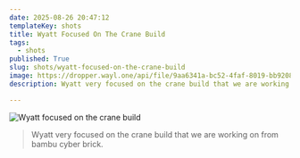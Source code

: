 ```yaml
---
date: 2025-08-26 20:47:12
templateKey: shots
title: Wyatt Focused On The Crane Build
tags:
  - shots
published: True
slug: shots/wyatt-focused-on-the-crane-build
image: https://dropper.wayl.one/api/file/9aa6341a-bc52-4faf-8019-bb92080c6033.png
description: Wyatt very focused on the crane build that we are working on from bambu cyber brick.

---
```


![Wyatt focused on the crane build](https://dropper.wayl.one/api/file/9aa6341a-bc52-4faf-8019-bb92080c6033.png)

> Wyatt very focused on the crane build that we are working on from bambu cyber brick.

